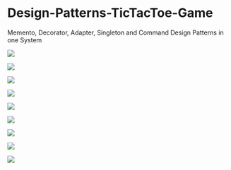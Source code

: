 # Design-Patterns-TicTacToe-Game
Memento, Decorator, Adapter, Singleton and Command Design Patterns in one System







![](https://github.com/LazarofShalev/Design-Patterns-TicTacToe-Game/blob/master/ScreenShots/1.png)

![](https://github.com/LazarofShalev/Design-Patterns-TicTacToe-Game/blob/master/ScreenShots/2.png)

![](https://github.com/LazarofShalev/Design-Patterns-TicTacToe-Game/blob/master/ScreenShots/3.png)

![](https://github.com/LazarofShalev/Design-Patterns-TicTacToe-Game/blob/master/ScreenShots/4.png)

![](https://github.com/LazarofShalev/Design-Patterns-TicTacToe-Game/blob/master/ScreenShots/5.png)

![](https://github.com/LazarofShalev/Design-Patterns-TicTacToe-Game/blob/master/ScreenShots/6.png)

![](https://github.com/LazarofShalev/Design-Patterns-TicTacToe-Game/blob/master/ScreenShots/7.png)

![](https://github.com/LazarofShalev/Design-Patterns-TicTacToe-Game/blob/master/ScreenShots/8.png)

![](https://github.com/LazarofShalev/Design-Patterns-TicTacToe-Game/blob/master/ScreenShots/9.png)

